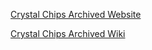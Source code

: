 [Crystal Chips Archived Website](https://ps2modchiptutorials.com/crystal-chips/cc-site-backup/index.htm)

[Crystal Chips Archived Wiki](https://ps2modchiptutorials.com/crystal-chips/cc-site-backup/ccwiki-index.htm)